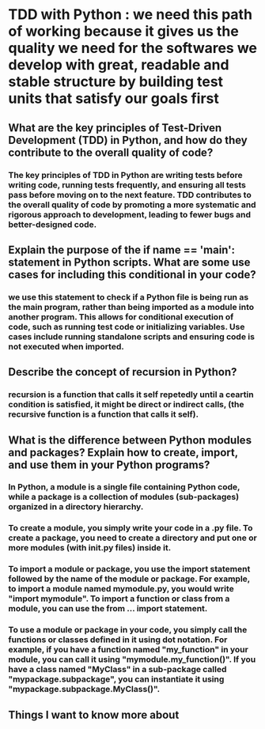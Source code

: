 # TDD with Python : we need this path of working because it gives us the quality we need for the softwares we develop with great, readable and stable structure by building test units that satisfy our goals first

## What are the key principles of Test-Driven Development (TDD) in Python, and how do they contribute to the overall quality of code?

### The key principles of TDD in Python are writing tests before writing code, running tests frequently, and ensuring all tests pass before moving on to the next feature. TDD contributes to the overall quality of code by promoting a more systematic and rigorous approach to development, leading to fewer bugs and better-designed code.   

## Explain the purpose of the if __name__ == '__main__': statement in Python scripts. What are some use cases for including this conditional in your code?

### we use this statement to check if a Python file is being run as the main program, rather than being imported as a module into another program. This allows for conditional execution of code, such as running test code or initializing variables. Use cases include running standalone scripts and ensuring code is not executed when imported.

## Describe the concept of recursion in Python?

### recursion is a function that calls it self repetedly until a ceartin condition is satisfied, it might be direct or indirect calls, (the recursive function is a function that calls it self).

## What is the difference between Python modules and packages? Explain how to create, import, and use them in your Python programs?

### In Python, a module is a single file containing Python code, while a package is a collection of modules (sub-packages) organized in a directory hierarchy.
### To create a module, you simply write your code in a .py file. To create a package, you need to create a directory and put one or more modules (with init.py files) inside it.

### To import a module or package, you use the import statement followed by the name of the module or package. For example, to import a module named mymodule.py, you would write "import mymodule". To import a function or class from a module, you can use the from ... import statement.

### To use a module or package in your code, you simply call the functions or classes defined in it using dot notation. For example, if you have a function named "my_function" in your module, you can call it using "mymodule.my_function()". If you have a class named "MyClass" in a sub-package called "mypackage.subpackage", you can instantiate it using "mypackage.subpackage.MyClass()".

## Things I want to know more about


